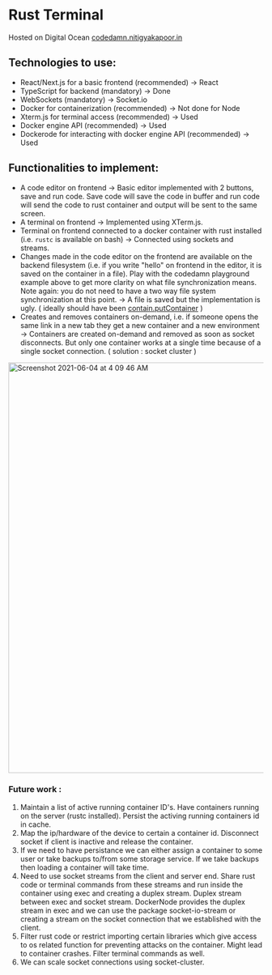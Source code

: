 # Rust Terminal

Hosted on Digital Ocean [codedamn.nitigyakapoor.in](https://codedamn.nitigyakapoor.in)

## Technologies to use:

* React/Next.js for a basic frontend (recommended) -> React
* TypeScript for backend (mandatory) -> Done
* WebSockets (mandatory) -> Socket.io
* Docker for containerization (recommended) -> Not done for Node
* Xterm.js for terminal access (recommended) -> Used
* Docker engine API (recommended) -> Used
* Dockerode for interacting with docker engine API (recommended) -> Used

## Functionalities to implement:

* A code editor on frontend -> Basic editor implemented with 2 buttons, save and run code. Save code will save the code in buffer and run code will send the code to rust container and output will be sent to the same screen. 
* A terminal on frontend -> Implemented using XTerm.js. 
* Terminal on frontend connected to a docker container with rust installed (i.e. `rustc` is available on bash) -> Connected using sockets and streams. 
* Changes made in the code editor on the frontend are available on the backend filesystem (i.e. if you write "hello" on frontend in the editor, it is saved on the container in a file). Play with the codedamn playground example above to get more clarity on what file synchronization means. Note again: you do not need to have a two way file system synchronization at this point. -> A file is saved but the implementation is ugly. ( ideally should have been [contain.putContainer](https://docs.docker.com/engine/api/v1.37/#operation/PutContainerArchive) )
* Creates and removes containers on-demand, i.e. if someone opens the same link in a new tab they get a new container and a new environment -> Containers are created on-demand and removed as soon as socket disconnects. But only one container works at a single time because of a single socket connection. ( solution : socket cluster )


<img width="811" alt="Screenshot 2021-06-04 at 4 09 46 AM" src="https://user-images.githubusercontent.com/40539705/120721062-bc91df80-c4ea-11eb-935d-988eda183859.png">


### Future work : 
1. Maintain a list of active running container ID's. Have containers running on the server (rustc installed). Persist the activing running containers id in cache.
2. Map the ip/hardware of the device to certain a container id. Disconnect socket if client is inactive and release the container.  
3. If we need to have persistance we can either assign a container to some user or take backups to/from some storage service. If we take backups then loading a container will take time. 
4. Need to use socket streams from the client and server end. Share rust code or terminal commands from these streams and run inside the container using exec and creating a duplex stream. Duplex stream between exec and socket stream. DockerNode provides the duplex stream in exec and we can use the package socket-io-stream or creating a stream on the socket connection that we established with the client.
5. Filter rust code or restrict importing certain libraries which give access to os related function for preventing attacks on the container. Might lead to container crashes. Filter terminal commands as well. 
6. We can scale socket connections using socket-cluster. 

